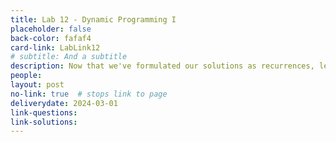 ```yaml
---
title: Lab 12 - Dynamic Programming I
placeholder: false
back-color: fafaf4
card-link: LabLink12
# subtitle: And a subtitle
description: Now that we've formulated our solutions as recurrences, let's turn them into efficient algorithms. 
people:
layout: post
no-link: true  # stops link to page 
deliverydate: 2024-03-01
link-questions: 
link-solutions: 
---
```










